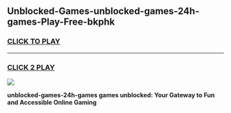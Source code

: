 
## Unblocked-Games-unblocked-games-24h-games-Play-Free-bkphk
<h3>
<a href="https://premium76.site?title=unblocked-games-24h-games&ref=17A">CLICK TO PLAY</a></h3>
<hr>

<h3>
<a href="https://premium76.site?title=unblocked-games-24h-games&ref=17A">CLICK 2 PLAY</a>
  
</h3>

<a href="https://premium76.site?title=unblocked-games-24h-games&ref=17A"><img src="https://clearcache.store/games.png"></a>


**unblocked-games-24h-games games unblocked: Your Gateway to Fun and Accessible Online Gaming**
